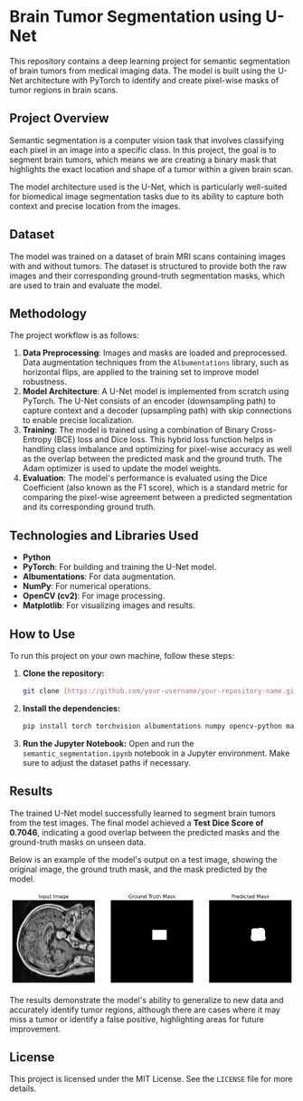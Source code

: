# Brain Tumor Segmentation using U-Net

This repository contains a deep learning project for semantic segmentation of brain tumors from medical imaging data. The model is built using the U-Net architecture with PyTorch to identify and create pixel-wise masks of tumor regions in brain scans.

## Project Overview

Semantic segmentation is a computer vision task that involves classifying each pixel in an image into a specific class. In this project, the goal is to segment brain tumors, which means we are creating a binary mask that highlights the exact location and shape of a tumor within a given brain scan.

The model architecture used is the U-Net, which is particularly well-suited for biomedical image segmentation tasks due to its ability to capture both context and precise location from the images.

## Dataset

The model was trained on a dataset of brain MRI scans containing images with and without tumors. The dataset is structured to provide both the raw images and their corresponding ground-truth segmentation masks, which are used to train and evaluate the model.

## Methodology

The project workflow is as follows:

1.  **Data Preprocessing**: Images and masks are loaded and preprocessed. Data augmentation techniques from the `Albumentations` library, such as horizontal flips, are applied to the training set to improve model robustness.
2.  **Model Architecture**: A U-Net model is implemented from scratch using PyTorch. The U-Net consists of an encoder (downsampling path) to capture context and a decoder (upsampling path) with skip connections to enable precise localization.
3.  **Training**: The model is trained using a combination of Binary Cross-Entropy (BCE) loss and Dice loss. This hybrid loss function helps in handling class imbalance and optimizing for pixel-wise accuracy as well as the overlap between the predicted mask and the ground truth. The Adam optimizer is used to update the model weights.
4.  **Evaluation**: The model's performance is evaluated using the Dice Coefficient (also known as the F1 score), which is a standard metric for comparing the pixel-wise agreement between a predicted segmentation and its corresponding ground truth.

## Technologies and Libraries Used

* **Python**
* **PyTorch**: For building and training the U-Net model.
* **Albumentations**: For data augmentation.
* **NumPy**: For numerical operations.
* **OpenCV (cv2)**: For image processing.
* **Matplotlib**: For visualizing images and results.

## How to Use

To run this project on your own machine, follow these steps:

1.  **Clone the repository:**
    ```bash
    git clone [https://github.com/your-username/your-repository-name.git](https://github.com/your-username/your-repository-name.git)
    ```
2.  **Install the dependencies:**
    ```bash
    pip install torch torchvision albumentations numpy opencv-python matplotlib
    ```
3.  **Run the Jupyter Notebook:**
    Open and run the `semantic_segmentation.ipynb` notebook in a Jupyter environment. Make sure to adjust the dataset paths if necessary.

## Results

The trained U-Net model successfully learned to segment brain tumors from the test images. The final model achieved a **Test Dice Score of 0.7046**, indicating a good overlap between the predicted masks and the ground-truth masks on unseen data.

Below is an example of the model's output on a test image, showing the original image, the ground truth mask, and the mask predicted by the model.

![Model Output](img/output.png)

The results demonstrate the model's ability to generalize to new data and accurately identify tumor regions, although there are cases where it may miss a tumor or identify a false positive, highlighting areas for future improvement.

## License

This project is licensed under the MIT License. See the `LICENSE` file for more details.
